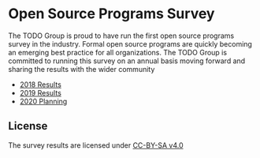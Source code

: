 # Open Source Programs Survey

The TODO Group is proud to have run the first open source programs survey in the industry. Formal open source programs are quickly becoming an emerging best practice for all organizations. The TODO Group is committed to running this survey on an annual basis moving forward and sharing the results with the wider community

* [2018 Results](https://github.com/todogroup/survey/tree/master/2018)
* [2019 Results](https://github.com/todogroup/survey/tree/master/2019)
* [2020 Planning](https://github.com/todogroup/survey/tree/master/2020)

## License

The survey results are licensed under [CC-BY-SA v4.0](https://creativecommons.org/licenses/by-sa/4.0/)
